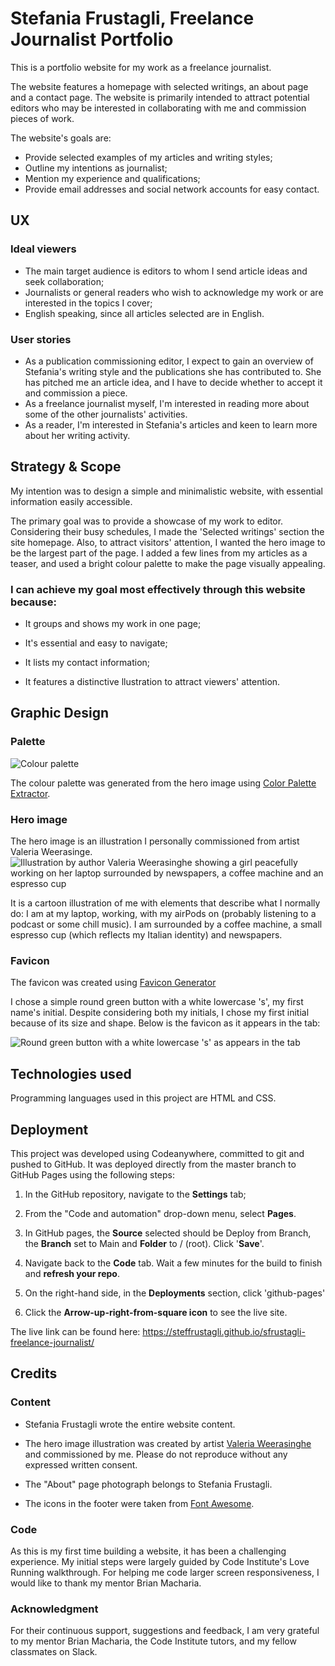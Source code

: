 # Stefania Frustagli, Freelance Journalist Portfolio

This is a portfolio website for my work as a freelance journalist.

The website features a homepage with selected writings, an about page and a contact page. The website is primarily intended to attract potential editors who may be interested in collaborating with me and commission pieces of work.

The website's goals are:

- Provide selected examples of my articles and writing styles;
- Outline my intentions as journalist;
- Mention my experience and qualifications;
- Provide email addresses and social network accounts for easy contact.

## UX

### Ideal viewers

- The main target audience is editors to whom I send article ideas and seek collaboration;
- Journalists or general readers who wish to acknowledge my work or are interested in the topics I cover;
- English speaking, since all articles selected are in English.

### User stories

- As a publication commissioning editor, I expect to gain an overview of Stefania's writing style and the publications she has contributed to. She has pitched me an article idea, and I have to decide whether to accept it and commission a piece.
- As a freelance journalist myself, I'm interested in reading more about some of the other journalists' activities.
- As a reader, I'm interested in Stefania's articles and keen to learn more about her writing activity.

## Strategy & Scope

My intention was to design a simple and minimalistic website, with essential information easily accessible.

The primary goal was to provide a showcase of my work to editor. Considering their busy schedules, I made the 'Selected writings' section the site homepage. Also, to attract visitors' attention, I wanted the hero image to be the largest part of the page. I added a few lines from my articles as a teaser, and used a bright colour palette to make the page visually appealing.

### I can achieve my goal most effectively through this website because:

* It groups and shows my work in one page;

* It's essential and easy to navigate;

* It lists my contact information;
  
* It features a distinctive llustration to attract viewers' attention.

## Graphic Design

### Palette

![Colour palette](https://i.ibb.co/GnDPVh0/Colour-palette.png "Colour palette")

The colour palette was generated from the hero image using [Color Palette Extractor](https://mdigi.tools/color-extractor/).

### Hero image
The hero image is an illustration I personally commissioned from artist Valeria Weerasinge.
![Illustration by author Valeria Weerasinghe showing a girl peacefully working on her laptop surrounded by newspapers, a coffee machine and an espresso cup](https://i.ibb.co/DDjPnMs/hero-image.webp "Illustration by Valeria Weerasinghe")

It is a cartoon illustration of me with elements that describe what I normally do: I am at my laptop, working, with my airPods on (probably listening to a podcast or some chill music). I am surrounded by a coffee machine, a small espresso cup (which reflects my Italian identity) and newspapers.

### Favicon
The favicon was created using [Favicon Generator](https://favicon.io/favicon-generator/)

I chose a simple round green button with a white lowercase 's', my first name's initial. Despite considering both my initials, I chose my first initial because of its size and shape. 
Below is the favicon as it appears in the tab:

![Round green button with a white lowercase 's' as appears in the tab](https://i.ibb.co/khTn7LH/Screenshot-2023-08-27-at-21-02-24.png "Favicon")


## Technologies used
Programming languages used in this project are HTML and CSS.


## Deployment
This project was developed using Codeanywhere, committed to git and pushed to GitHub.
It was deployed directly from the master branch to GitHub Pages using the following steps:

1. In the GitHub repository, navigate to the **Settings** tab;

2. From the "Code and automation" drop-down menu, select **Pages**.

3. In GitHub pages, the **Source** selected should be Deploy from Branch, the **Branch** set to Main and **Folder** to / (root). Click '**Save**'.

4. Navigate back to the **Code** tab. Wait a few minutes for the build to finish and **refresh your repo**.

5. On the right-hand side, in the **Deployments** section, click 'github-pages'

6. Click the **Arrow-up-right-from-square icon** to see the live site.

The live link can be found here: https://steffrustagli.github.io/sfrustagli-freelance-journalist/


## Credits
### Content
* Stefania Frustagli wrote the entire website content.

* The hero image illustration was created by artist [Valeria Weerasinghe](https://www.valeriaweerasinghe.com/) and commissioned by me. Please do not reproduce without any expressed written consent.

* The "About" page photograph belongs to Stefania Frustagli.

* The icons in the footer were taken from [Font Awesome](https://fontawesome.com/).

### Code
As this is my first time building a website, it has been a challenging experience. My initial steps were largely guided by Code Institute's Love Running walkthrough. For helping me code larger screen responsiveness, I would like to thank my mentor Brian Macharia.

### Acknowledgment
For their continuous support, suggestions and feedback, I am very grateful to my mentor Brian Macharia, the Code Institute tutors, and my fellow classmates on Slack.

